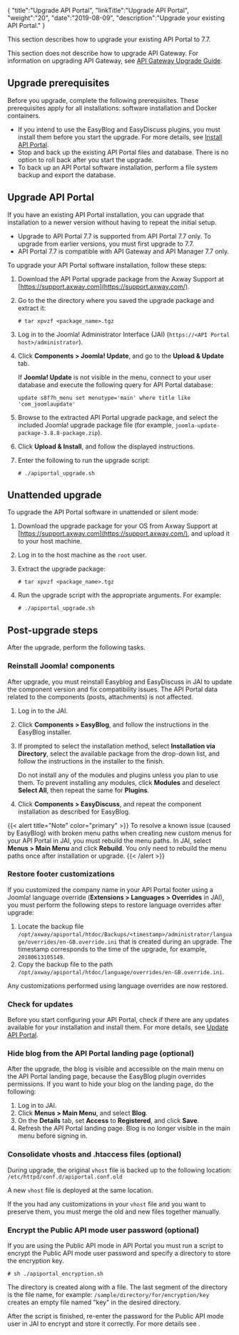 {
    "title":"Upgrade API Portal",
    "linkTitle":"Upgrade API Portal",
    "weight":"20",
    "date":"2019-08-09",
    "description":"Upgrade your existing API Portal."
}

This section describes how to upgrade your existing API Portal to 7.7.

This section does not describe how to upgrade API Gateway. For information on upgrading API Gateway, see [API Gateway Upgrade Guide](/docs/apim_installation/apigw_upgrade/).

## Upgrade prerequisites

Before you upgrade, complete the following prerequisites. These prerequisites apply for all installations: software installation and Docker containers.

* If you intend to use the EasyBlog and EasyDiscuss plugins, you must install them before you start the upgrade. For more details, see [Install API Portal](/docs/apim_installation/apiportal_install/install_software/).
* Stop and back up the existing API Portal files and database. There is no option to roll back after you start the upgrade.
* To back up an API Portal software installation, perform a file system backup and export the database.

## Upgrade API Portal

If you have an existing API Portal installation, you can upgrade that installation to a newer version without having to repeat the initial setup.

* Upgrade to API Portal 7.7 is supported from API Portal 7.7 only. To upgrade from earlier versions, you must first upgrade to 7.7.
* API Portal 7.7 is compatible with API Gateway and API Manager 7.7 only.

To upgrade your API Portal software installation, follow these steps:

1. Download the API Portal upgrade package from the Axway Support at [https://support.axway.com](https://support.axway.com/).
2. Go to the the directory where you saved the upgrade package and extract it:

    ```
    # tar xpvzf <package_name>.tgz
    ```

3. Log in to the Joomla! Administrator Interface (JAI) (`https://<API Portal host>/administrator`).
4. Click **Components > Joomla! Update**, and go to the **Upload & Update** tab.

    If **Joomla! Update** is not visible in the menu, connect to your user database and execute the following query for API Portal database:

    ```
    update s8f7h_menu set menutype='main' where title like 'com_joomlaupdate'
    ```

5. Browse to the extracted API Portal upgrade package, and select the included Joomla! upgrade package file (for example, `joomla-update-package-3.8.8-package.zip`).
6. Click **Upload & Install**, and follow the displayed instructions.
7. Enter the following to run the upgrade script:

    ```
    # ./apiportal_upgrade.sh
    ```

## Unattended upgrade

To upgrade the API Portal software in unattended or silent mode:

1. Download the upgrade package for your OS from Axway Support at [https://support.axway.com](https://support.axway.com/), and upload it to your host machine.
2. Log in to the host machine as the `root` user.
3. Extract the upgrade package:

    ```
    # tar xpvzf <package_name>.tgz
    ```

4. Run the upgrade script with the appropriate arguments. For example:

    ```
    # ./apiportal_upgrade.sh
    ```

## Post-upgrade steps

After the upgrade, perform the following tasks.

### Reinstall Joomla! components

After upgrade, you must reinstall Easyblog and EasyDiscuss in JAI to update the component version and fix compatibility issues. The API Portal data related to the components (posts, attachments) is not affected.

1. Log in to the JAI.
2. Click **Components > EasyBlog**, and follow the instructions in the EasyBlog installer.
3. If prompted to select the installation method, select **Installation via Directory**, select the available package from the drop-down list, and follow the instructions in the installer to the finish.

    Do not install any of the modules and plugins unless you plan to use them. To prevent installing any modules, click **Modules** and deselect **Select All**, then repeat the same for **Plugins**.

4. Click **Components > EasyDiscuss**, and repeat the component installation as described for EasyBlog.

{{< alert title="Note" color="primary" >}} To resolve a known issue (caused by EasyBlog) with broken menu paths when creating new custom menus for your API Portal in JAI, you must rebuild the menu paths. In JAI, select **Menus > Main Menu** and click **Rebuild**. You only need to rebuild the menu paths once after installation or upgrade. {{< /alert >}}

### Restore footer customizations

If you customized the company name in your API Portal footer using a Joomla! language override (**Extensions > Languages > Overrides** in JAI), you must perform the following steps to restore language overrides after upgrade:

1. Locate the backup file `/opt/axway/apiportal/htdoc/Backups/<timestamp>/administrator/language/overrides/en-GB.override.ini` that is created during an upgrade. The timestamp corresponds to the time of the upgrade, for example, `20180613105149`.
2. Copy the backup file to the path `/opt/axway/apiportal/htdoc/language/overrides/en-GB.override.ini`.

Any customizations performed using language overrides are now restored.

### Check for updates

Before you start configuring your API Portal, check if there are any updates available for your installation and install them. For more details, see [Update API Portal](/docs/apim_installation/apiportal_install/install_service_pack/).

### Hide blog from the API Portal landing page (optional)

After the upgrade, the blog is visible and accessible on the main menu on the API Portal landing page, because the EasyBlog plugin overrides permissions. If you want to hide your blog on the landing page, do the following:

1. Log in to JAI.
2. Click **Menus > Main Menu**, and select **Blog**.
3. On the **Details** tab, set **Access** to **Registered**, and click **Save**.
4. Refresh the API Portal landing page. Blog is no longer visible in the main menu before signing in.

### Consolidate vhosts and .htaccess files (optional)

During upgrade, the original `vhost` file is backed up to the following location: `/etc/httpd/conf.d/apiportal.conf.old`

A new `vhost` file is deployed at the same location.

If the you had any customizations in your `vhost` file and you want to preserve them, you must merge the old and new files together manually.

### Encrypt the Public API mode user password (optional)

If you are using the Public API mode in API Portal you must run a script to encrypt the Public API mode user password and specify a directory to store the encryption key.

```
# sh ./apiportal_encryption.sh
```

The directory is created along with a file. The last segment of the directory is the file name, for example: `/sample/directory/for/encryption/key` creates an empty file named "key" in the desired directory.

After the script is finished, re-enter the password for the Public API mode user in JAI to encrypt and store it correctly. For more details see .

